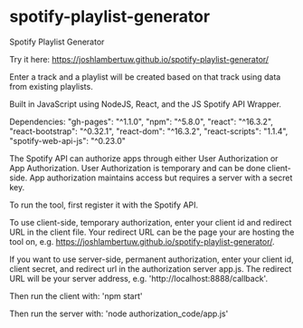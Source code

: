 # spotify-playlist-generator
Spotify Playlist Generator

Try it here: https://joshlambertuw.github.io/spotify-playlist-generator/

Enter a track and a playlist will be created based on that track using data from existing playlists.

Built in JavaScript using NodeJS, React, and the JS Spotify API Wrapper.

Dependencies:
    "gh-pages": "^1.1.0",
    "npm": "^5.8.0",
    "react": "^16.3.2",
    "react-bootstrap": "^0.32.1",
    "react-dom": "^16.3.2",
    "react-scripts": "1.1.4",
    "spotify-web-api-js": "^0.23.0"
    
The Spotify API can authorize apps through either User Authorization or App Authorization. User Authorization is temporary and can be done client-side. App authorization maintains access but requires a server with a secret key.

To run the tool, first register it with the Spotify API.

To use client-side, temporary authorization, enter your client id and redirect URL in the client file. Your redirect URL can be the page your are hosting the tool on, e.g. https://joshlambertuw.github.io/spotify-playlist-generator/.

If you want to use server-side, permanent authorization, enter your client id, client secret, and redirect url in the authorization server app.js. The redirect URL will be your server address, e.g. 'http://localhost:8888/callback'.

Then run the client with:
'npm start'

Then run the server with:
'node authorization_code/app.js'
